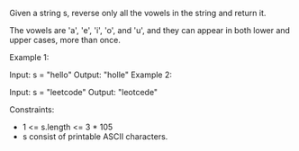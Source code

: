 Given a string s, reverse only all the vowels in the string and return it.

The vowels are 'a', 'e', 'i', 'o', and 'u', and they can appear in both lower and upper cases, more than once.

Example 1:

Input: s = "hello"
Output: "holle"
Example 2:

Input: s = "leetcode"
Output: "leotcede"

Constraints:

- 1 <= s.length <= 3 \* 105
- s consist of printable ASCII characters.

<!-- https://leetcode.com/problems/reverse-vowels-of-a-string/description/?envType=study-plan-v2&envId=leetcode-75 -->

